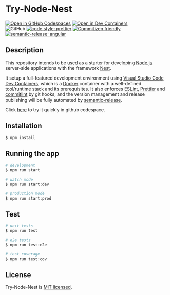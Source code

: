 # Try-Node-Nest
[![Open in GitHub Codespaces](https://github.com/codespaces/badge.svg)](https://github.com/codespaces/new?hide_repo_select=true&ref=main&repo=564068612&machine=basicLinux32gb&devcontainer_path=.devcontainer%2Fdevcontainer.json&location=WestUs2)
[![Open in Dev Containers](https://img.shields.io/static/v1?label=Dev%20Containers&message=Open&color=blue&logo=visualstudiocode)](https://vscode.dev/redirect?url=vscode://ms-vscode-remote.remote-containers/cloneInVolume?url=https://github.com/chiayungluk/try-node)
<br/>
![GitHub](https://img.shields.io/github/license/chiayungluk/try-node)
[![code style: prettier](https://img.shields.io/badge/code_style-prettier-ff69b4.svg?style=flat)](https://github.com/prettier/prettier)
[![Commitizen friendly](https://img.shields.io/badge/commitizen-friendly-brightgreen.svg)](http://commitizen.github.io/cz-cli/)
[![semantic-release: angular](https://img.shields.io/badge/semantic--release-angular-e10079?logo=semantic-release)](https://github.com/semantic-release/semantic-release)


## Description

This repository intends to be used as a starter for developing
<a href="http://nodejs.org" target="_blank">Node.js</a> server-side applications with the framework [Nest](https://nestjs.com). 

It setup a full-featured development environment using <a href="https://code.visualstudio.com/docs/devcontainers/containers" target="_blank">Visual Studio Code Dev Containers</a>, which is a <a href="https://www.docker.com" target="_blank">Docker</a> container with a well-defined tool/runtime stack and its prerequisites. It also enforces 
<a href="https://eslint.org" target="_blank">ESLint</a>,
<a href="https://eslint.org" target="_blank">Prettier</a> and
<a href="https://commitlint.js.org/#/" target="_blank">commitlint</a> by git hooks, and the version management and release publishing will be fully automated by <a href="https://semantic-release.gitbook.io/semantic-release/" target="_blank">semantic-release</a>.

Click [here](https://github.com/codespaces/new?template_repository=chiayungluk/test-azure) to try it quickly in github codespace.

## Installation

```bash
$ npm install
```

## Running the app

```bash
# development
$ npm run start

# watch mode
$ npm run start:dev

# production mode
$ npm run start:prod
```

## Test

```bash
# unit tests
$ npm run test

# e2e tests
$ npm run test:e2e

# test coverage
$ npm run test:cov
```

## License

Try-Node-Nest is [MIT licensed](LICENSE).
